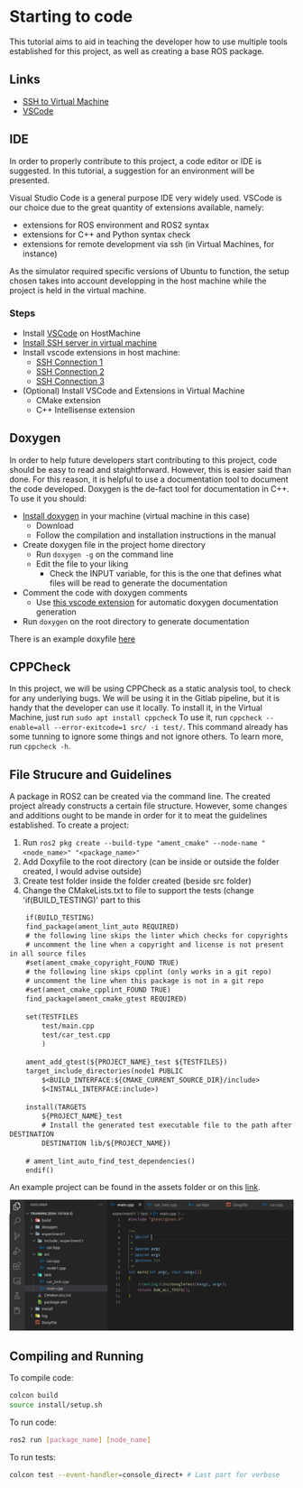# Starting to code

This tutorial aims to aid in teaching the developer how to use multiple tools established for this project, as well as creating a base ROS package.

## Links

- [SSH to Virtual Machine](https://averagelinuxuser.com/ssh-into-virtualbox/)
- [VSCode](https://code.visualstudio.com/Download)

## IDE

In order to properly contribute to this project, a code editor or IDE is suggested. In this tutorial, a suggestion for an environment will be presented.

Visual Studio Code is a general purpose IDE very widely used. VSCode is our choice due to the great quantity of extensions available, namely:
- extensions for ROS environment and ROS2 syntax
- extensions for C++ and Python syntax check
- extensions for remote development via ssh (in Virtual Machines, for instance)

As the simulator required specific versions of Ubuntu to function, the setup chosen takes into account developping in the host machine while the project is held in the virtual machine.

### Steps

- Install [VSCode](https://code.visualstudio.com/Download) on HostMachine
- [Install SSH server in virtual machine](https://averagelinuxuser.com/ssh-into-virtualbox/)
- Install vscode extensions in host machine:
    - [SSH Connection 1](https://marketplace.visualstudio.com/items?itemName=ms-vscode-remote.remote-ssh)
    - [SSH Connection 2](https://marketplace.visualstudio.com/items?itemName=ms-vscode-remote.remote-ssh-edit)
    - [SSH Connection 3](https://marketplace.visualstudio.com/items?itemName=ms-vscode.remote-explorer)
- (Optional) Install VSCode and Extensions in Virtual Machine
    - CMake extension 
    - C++ Intellisense extension

## Doxygen

In order to help future developers start contributing to this project, code should be easy to read and staightforward. However, this is easier said than done. For this reason, it is helpful to use a documentation tool to document the code developed. Doxygen is the de-fact tool for documentation in C++. To use it you should:
- [Install doxygen](https://www.doxygen.nl/download.html) in your machine (virtual machine in this case)
    - Download
    - Follow the compilation and installation instructions in the manual
- Create doxygen file in the project home directory
    - Run ```doxygen -g``` on the command line
    - Edit the file to your liking
        - Check the INPUT variable, for this is the one that defines what files will be read to generate the documentation
- Comment the code with doxygen comments
    - Use [this vscode extension](https://marketplace.visualstudio.com/items?itemName=cschlosser.doxdocgen) for automatic doxygen documentation generation
- Run ```doxygen``` on the root directory to generate documentation

There is an example doxyfile [here](../assets/environment_setup_tutorial/Doxyfile.example)

## CPPCheck

In this project, we will be using CPPCheck as a static analysis tool, to check for any underlying bugs. We will be using it in the Gitlab pipeline, but it is handy that the developer can use it locally. To install it, in the Virtual Machine, just run ```sudo apt install cppcheck```
To use it, run ```cppcheck --enable=all --error-exitcode=1 src/ -i test/```. This command already has some tunning to ignore some things and not ignore others. To learn more, run ```cppcheck -h```.

## File Strucure and Guidelines

A package in ROS2 can be created via the command line. The created project already constructs a certain file structure. However, some changes and additions ought to be mande in order for it to meat the guidelines established. To create a project:
1. Run ```ros2 pkg create --build-type "ament_cmake" --node-name "<node_name>" "<package_name>"```
2. Add Doxyfile to the root directory (can be inside or outside the folder created, I would advise outside)
3. Create test folder inside the folder created (beside src folder)
4. Change the CMakeLists.txt to file to support the tests (change 'if(BUILD_TESTING)' part to this 

```
    if(BUILD_TESTING)
    find_package(ament_lint_auto REQUIRED)
    # the following line skips the linter which checks for copyrights
    # uncomment the line when a copyright and license is not present in all source files
    #set(ament_cmake_copyright_FOUND TRUE)
    # the following line skips cpplint (only works in a git repo)
    # uncomment the line when this package is not in a git repo
    #set(ament_cmake_cpplint_FOUND TRUE)
    find_package(ament_cmake_gtest REQUIRED)

    set(TESTFILES 
        test/main.cpp
        test/car_test.cpp
        )
    
    ament_add_gtest(${PROJECT_NAME}_test ${TESTFILES})
    target_include_directories(node1 PUBLIC
        $<BUILD_INTERFACE:${CMAKE_CURRENT_SOURCE_DIR}/include>
        $<INSTALL_INTERFACE:include>)

    install(TARGETS
        ${PROJECT_NAME}_test
        # Install the generated test executable file to the path after DESTINATION
        DESTINATION lib/${PROJECT_NAME})

    # ament_lint_auto_find_test_dependencies()
    endif()
```

An example project can be found in the assets folder or on this [link]().

![Screenshot file structure](../assets/environment_setup_tutorial/Screenshot-example-filestructure.png)

## Compiling and Running

To compile code:

```sh
colcon build
source install/setup.sh
```

To run code:

```sh
ros2 run [package_name] [node_name]
```

To run tests:

```sh
colcon test --event-handler=console_direct+ # Last part for verbose
```


